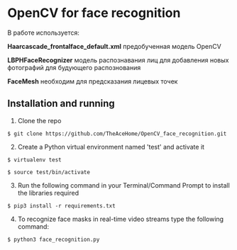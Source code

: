 # OpenCV for face recognition
В работе используется:

 **Haarcascade_frontalface_default.xml** предобученная модель OpenCV
  
  **LBPHFaceRecognizer** модель распознавания лиц для добавления новых фотографий для будующего распознования
  
  **FaceMesh** необходим для предсказания лицевых точек
  
  ## Installation and running

1. Clone the repo
```
$ git clone https://github.com/TheAceHome/OpenCV_face_recognition.git
```

2. Create a Python virtual environment named 'test' and activate it
```
$ virtualenv test
```
```
$ source test/bin/activate
```

3. Run the following command in your Terminal/Command Prompt to install the libraries required
```
$ pip3 install -r requirements.txt
```

4. To recognize face masks in real-time video streams type the following command:

```
$ python3 face_recognition.py
```